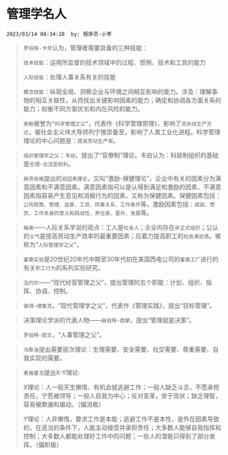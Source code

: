 # 管理学名人
`2023/03/14 08:34:28  by: 程序员·小李`


> `罗伯特-卡茨`认为，管理者需要具备的三种技能：
> 
> `技术技能`：运用所监督的技术领域中的过程、惯例、技术和工具的能力
> 
> `人际技能`：处理人事关系有关的技能
>
> `概念技能`：纵观全局、洞察企业与环境之间相互影响的能力。涉及：理解事物的相互关联性，从而找出关键影响因素的能力；确定和协调各方面关系的能力；权衡不同方案优劣和内在风险的能力。


> `泰勒`被誉为`“科学管理之父”`，代表作《科学管理原理》，影响了`流水线生产方式`，被社会主义伟大导师列宁推崇备至，影响了人类工业化进程。科学管理理论的中心问题是：`提高劳动生产率`。


> `组织管理学之父`：`韦伯`，提出了“官僚制”理论。韦伯认为：科层制组织的基础是`合理-合法型权利`。


> `赫茨伯格`提出的`双因素理论`，又叫“激励-保健理论”，企业中有关的因素分为满意因素和不满意因素。满意因素指可以是认得到满足和激励的因素，不满意因素指容易产生意见和消极行为的因素，又称为保健因素。保健因素包括：`公司政策、管理、监督、工资、同事关系、工作条件`等。激励因素包括：`成就、赞赏、工作本身的意义和挑战性、责任感、晋升、发展`等。


> `梅奥`——人际关系学说的观点：工人是`社会人`；企业内存在`非正式组织`；公认的`士气`是提高劳动生产效率的最重要因素；应着力提高职工的`社会满足感`。被称为“`人际管理学之父`”。


> `霍桑实验`是20世纪20年代中期至30年代初在美国西电公司的`霍桑工厂`进行的有关`职工行为`的系列实验研究。


> `法约尔`——“现代经营管理之父”，提出管理的五个职能：计划、组织、指挥、协调、控制。


> `彼得—德鲁克`，“现代管理学之父”，代表作《管理实践》，提出“目标管理”。


> 决策理论学派的代表人物——`赫伯特-西蒙`，提出“管理就是决策”。


> `罗伯特-欧文`，“人事管理之父”。


> `马斯洛`提出需要层次理论：生理需要、安全需要、社交需要、尊重需要、自我实现的需要。


>`麦格雷戈`提出X-Y理论:
>
> X理论：人一般天生懒惰、有机会就逃避工作；一般人缺乏斗志，不愿承担责任，宁愿被领导；一般人自我为中心；反对变革，安于现状；缺乏理智，容易被欺骗和煽动。（偏消极）
>
> Y理论：人非懒惰，要求工作是本能；逃避工作不是本性，是外在因素导致的，在适当的条件下，人能主动接受并承担责任；大多数人能够自我指挥和控制；大多数人都能处理好工作中的问题；一些人的潜能只得到了部分发挥。（偏积极）
